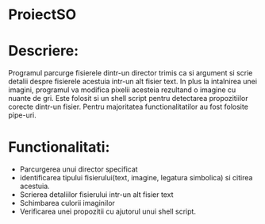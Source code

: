 # ProiectSO

# Descriere:
Programul parcurge fisierele dintr-un director trimis ca si argument si scrie detalii despre fisierele acestuia intr-un alt fisier text. In plus la intalnirea unei imagini, programul va modifica pixelii acesteia rezultand o imagine cu nuante de gri. Este folosit si un shell script pentru detectarea propozitiilor corecte dintr-un fisier. Pentru majoritatea functionalitatilor au fost folosite pipe-uri.

# Functionalitati:
- Parcurgerea unui director specificat
- identificarea tipului fisierului(text, imagine, legatura simbolica) si citirea acestuia.
- Scrierea detaliilor fisierului intr-un alt fisier text
- Schimbarea culorii imaginilor
- Verificarea unei propozitii cu ajutorul unui shell script.
